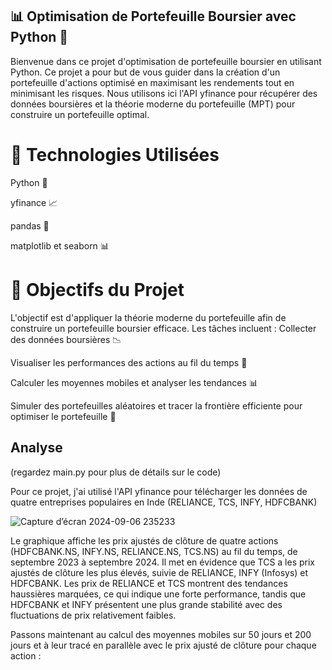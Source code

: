## 📊 Optimisation de Portefeuille Boursier avec Python 🐍
Bienvenue dans ce projet d'optimisation de portefeuille boursier en utilisant Python. Ce projet a pour but de vous guider dans la création d'un portefeuille d'actions optimisé en maximisant les rendements tout en minimisant les risques. Nous utilisons ici l'API yfinance pour récupérer des données boursières et la théorie moderne du portefeuille (MPT) pour construire un portefeuille optimal.

# 🔧 Technologies Utilisées
Python 🐍

yfinance 📈

pandas 🐼

matplotlib et seaborn 📊
# 🚀 Objectifs du Projet
L'objectif est d'appliquer la théorie moderne du portefeuille afin de construire un portefeuille boursier efficace. Les tâches incluent :
Collecter des données boursières 📉

Visualiser les performances des actions au fil du temps 📆

Calculer les moyennes mobiles et analyser les tendances 📊 

Simuler des portefeuilles aléatoires et tracer la frontière efficiente pour optimiser le portefeuille 🎯
## Analyse 
(regardez main.py pour plus de détails sur le code) 


Pour ce projet, j'ai utilisé l'API yfinance pour télécharger les données de quatre entreprises populaires en Inde (RELIANCE, TCS, INFY, HDFCBANK)

![Capture d’écran 2024-09-06 235233](https://github.com/user-attachments/assets/3eeb48ad-16ab-47aa-8fae-897cf7be5b5c)


Le graphique affiche les prix ajustés de clôture de quatre actions (HDFCBANK.NS, INFY.NS, RELIANCE.NS, TCS.NS) au fil du temps, de septembre 2023 à septembre 2024. Il met en évidence que TCS a les prix ajustés de clôture les plus élevés, suivie de RELIANCE, INFY (Infosys) et HDFCBANK. Les prix de RELIANCE et TCS montrent des tendances haussières marquées, ce qui indique une forte performance, tandis que HDFCBANK et INFY présentent une plus grande stabilité avec des fluctuations de prix relativement faibles.

Passons maintenant au calcul des moyennes mobiles sur 50 jours et 200 jours et à leur tracé en parallèle avec le prix ajusté de clôture pour chaque action :

